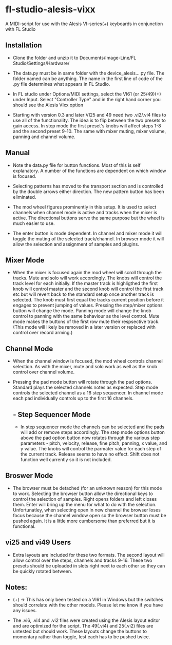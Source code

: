 # fl-studio-alesis-vixx

A MIDI-script for use with the Alesis VI-series(+) keyboards in conjunction with FL Studio

## Installation

- Clone the folder and unzip it to Documents/Image-Line/FL Studio/Settings/Hardware/

- The data.py must be in same folder with the device_alesis... py file. The folder named can be anything. The name in the first line of code of the .py file determines what appears in FL Studio.

- In FL studio under Options/MIDI settings, select the VI61 (or 25/49)(+) under Input. Select "Controller Type" and in the right hand corner you should see the Alesis VIxx option

- Starting with version 0.3 and later VI25 and 49 need two .vi2/.vi4 files to use all of the functionality. The idea is to flip between the two presets to gain access. In step mode the first preset's knobs will affect steps 1-8 and the second preset 9-10. The same with mixer muting, mixer volume, panning and channel volume. 

## Manual

-  Note the data.py file for button functions. Most of this is self explanatory. A number of the functions are dependent on which window is focused. 

-  Selecting patterns has moved to the transport section and is controlled by the double arrows either direction. The new pattern button has been eliminated.

- The mod wheel figures prominently in this setup. It is used to select channels when channel mode is active and tracks when the mixer is active.
  The directional buttons serve the same purpose but the wheel is much easier to use. 
  
- The enter button is mode dependent. In channel and mixer mode it will toggle the muting of the selected track/channel. In browser mode it will allow the selection and
  assignment of samples and plugins. 


##       Mixer Mode
 
-  When the mixer is focused again the mod wheel will scroll through the tracks. Mute and solo will work accordingly. The knobs will control the track level for each initially.
   If the master track is highligthed the first knob will control master and the second knob will control the first track etc but will revert back to the standard setup once        another track is selected. The knob must first equal the tracks current position before it engages to prevent jumping of values. Pressing the step/mixer options button will      change the mode. Panning mode will change the knob control to panning with the same behaviour as the level control. Mute mode makes the buttons of the first row mute their      respsective track. (This mode will likely be removed in a later version or replaced with control over record arming.)

##      Channel Mode

- When the channel window is focused, the mod wheel controls channel selection. As with the mixer, mute and solo work as well as the knob control over channel volume. 

- Pressing the pad mode button will rotate through the pad options. Standard plays the selected channels notes as expected. Step mode controls the selected channel as a 
  16 step sequencer. In channel mode each pad individually controls up to the first 16 channels.
  
  ##       - Step Sequencer Mode
  
  - In step sequencer mode the channels can be selected and the pads will add or remove steps accordingly. The step mode options button above the pad option button now rotates 
    through the various step parameters - pitch, velocity, release, fine pitch, panning, x value, and y value. The knobs will control the parmater value for each step of the         current track. Release seems to have no effect. Shift does not function well currently so it is not included.
    
## Broswer Mode

- The browser must be detached (for an unknown reason) for this mode to work. Selecting the browser button allow the directional keys to control the selection of samples.       Right opens folders and left closes them. Enter will bring up the menu for what to do with the selection. Unfortunatley, when selecting open in new channel the browser loses     focus because the channel window open so the browser button must be pushed again. It is a little more cumbersome than preferred but it is functional.
  

 ## vi25 and vi49 Users
 
 - Extra layouts are included for these two formats. The second layout will allow control over the steps, channels and tracks 9-16. These two presets should be uploaded in slots
   right next to each other so they can be quickly rotated between.
  

## Notes:

- (+) -> This has only been tested on a VI61 in Windows but the switches should correlate with the other models. Please let me know if you have any issues.

- The .vi6, .vi4 and .vi2 files were created using the Alesis layout editor and are optimized for the script. The 49(.vi4) and 25(.vi2) files are untested but should work. These layouts change the buttons to momentary rather than toggle, lest each has to be pushed twice.






